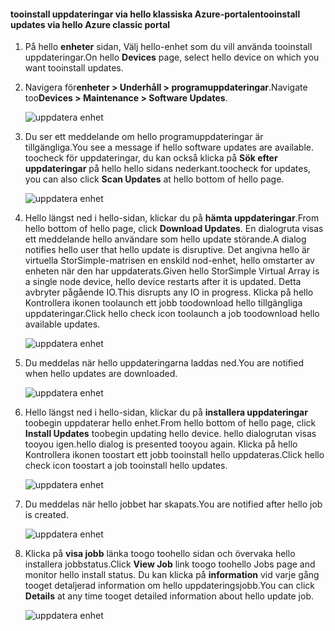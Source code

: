 <!--author=alkohli last changed: 09/02/16 -->

#### <a name="tooinstall-updates-via-hello-azure-classic-portal"></a><span data-ttu-id="94716-101">tooinstall uppdateringar via hello klassiska Azure-portalen</span><span class="sxs-lookup"><span data-stu-id="94716-101">tooinstall updates via hello Azure classic portal</span></span>
1. <span data-ttu-id="94716-102">På hello **enheter** sidan, Välj hello-enhet som du vill använda tooinstall uppdateringar.</span><span class="sxs-lookup"><span data-stu-id="94716-102">On hello **Devices** page, select hello device on which you want tooinstall updates.</span></span>
2. <span data-ttu-id="94716-103">Navigera för**enheter > Underhåll > programuppdateringar**.</span><span class="sxs-lookup"><span data-stu-id="94716-103">Navigate too**Devices > Maintenance > Software Updates**.</span></span>
   
    ![uppdatera enhet](../includes/media/storsimple-ova-install-update-via-portal/azupdate1m.png)  
3. <span data-ttu-id="94716-105">Du ser ett meddelande om hello programuppdateringar är tillgängliga.</span><span class="sxs-lookup"><span data-stu-id="94716-105">You see a message if hello software updates are available.</span></span> <span data-ttu-id="94716-106">toocheck för uppdateringar, du kan också klicka på **Sök efter uppdateringar** på hello hello sidans nederkant.</span><span class="sxs-lookup"><span data-stu-id="94716-106">toocheck for updates, you can also click **Scan Updates** at hello bottom of hello page.</span></span>
   
    ![uppdatera enhet](../includes/media/storsimple-ova-install-update-via-portal/azupdate2m.png)
4. <span data-ttu-id="94716-108">Hello längst ned i hello-sidan, klickar du på **hämta uppdateringar**.</span><span class="sxs-lookup"><span data-stu-id="94716-108">From hello bottom of hello page, click **Download Updates**.</span></span> <span data-ttu-id="94716-109">En dialogruta visas ett meddelande hello användare som hello update störande.</span><span class="sxs-lookup"><span data-stu-id="94716-109">A dialog notifies hello user that hello update is disruptive.</span></span> <span data-ttu-id="94716-110">Det angivna hello är virtuella StorSimple-matrisen en enskild nod-enhet, hello omstarter av enheten när den har uppdaterats.</span><span class="sxs-lookup"><span data-stu-id="94716-110">Given hello StorSimple Virtual Array is a single node device, hello device restarts after it is updated.</span></span> <span data-ttu-id="94716-111">Detta avbryter pågående IO.</span><span class="sxs-lookup"><span data-stu-id="94716-111">This disrupts any IO in progress.</span></span> <span data-ttu-id="94716-112">Klicka på hello Kontrollera ikonen toolaunch ett jobb toodownload hello tillgängliga uppdateringar.</span><span class="sxs-lookup"><span data-stu-id="94716-112">Click hello check icon toolaunch a job toodownload hello available updates.</span></span> 
   
    ![uppdatera enhet](../includes/media/storsimple-ova-install-update-via-portal/azupdate3m.png)
5. <span data-ttu-id="94716-114">Du meddelas när hello uppdateringarna laddas ned.</span><span class="sxs-lookup"><span data-stu-id="94716-114">You are notified when hello updates are downloaded.</span></span> 
   
    ![uppdatera enhet](../includes/media/storsimple-ova-install-update-via-portal/azupdate6m.png)
6. <span data-ttu-id="94716-116">Hello längst ned i hello-sidan, klickar du på **installera uppdateringar** toobegin uppdaterar hello enhet.</span><span class="sxs-lookup"><span data-stu-id="94716-116">From hello bottom of hello page, click **Install Updates** toobegin updating hello device.</span></span> <span data-ttu-id="94716-117">hello dialogrutan visas tooyou igen.</span><span class="sxs-lookup"><span data-stu-id="94716-117">hello dialog is presented tooyou again.</span></span> <span data-ttu-id="94716-118">Klicka på hello Kontrollera ikonen toostart ett jobb tooinstall hello uppdateras.</span><span class="sxs-lookup"><span data-stu-id="94716-118">Click hello check icon toostart a job tooinstall hello updates.</span></span> 
   
    ![uppdatera enhet](../includes/media/storsimple-ova-install-update-via-portal/azupdate7m.png) 
7. <span data-ttu-id="94716-120">Du meddelas när hello jobbet har skapats.</span><span class="sxs-lookup"><span data-stu-id="94716-120">You are notified after hello job is created.</span></span> 
   
    ![uppdatera enhet](../includes/media/storsimple-ova-install-update-via-portal/azupdate8m.png)
8. <span data-ttu-id="94716-122">Klicka på **visa jobb** länka toogo toohello sidan och övervaka hello installera jobbstatus.</span><span class="sxs-lookup"><span data-stu-id="94716-122">Click **View Job** link toogo toohello Jobs page and monitor hello install status.</span></span> <span data-ttu-id="94716-123">Du kan klicka på **information** vid varje gång tooget detaljerad information om hello uppdateringsjobb.</span><span class="sxs-lookup"><span data-stu-id="94716-123">You can click **Details** at any time tooget detailed information about hello update job.</span></span> 
   
    ![uppdatera enhet](../includes/media/storsimple-ova-install-update-via-portal/azupdate9m.png)

